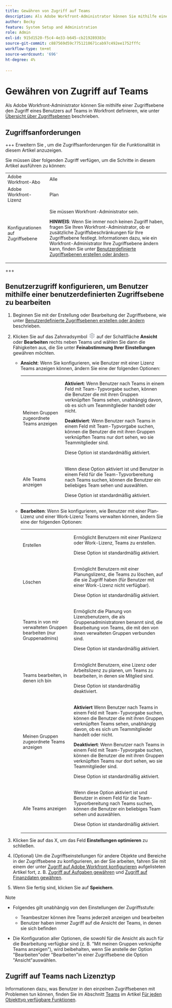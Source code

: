 ```yaml
---
title: Gewähren von Zugriff auf Teams
description: Als Adobe Workfront-Administrator können Sie mithilfe einer Zugriffsebene den Zugriff eines Benutzers auf Teams in Workfront definieren
author: Becky
feature: System Setup and Administration
role: Admin
exl-id: 915d1520-f5c4-4e33-b645-cb219289383c
source-git-commit: c887569d59c7751210671cab97c492ee1752fffc
workflow-type: tm+mt
source-wordcount: '696'
ht-degree: 4%

---
```


# Gewähren von Zugriff auf Teams

Als Adobe Workfront-Administrator können Sie mithilfe einer Zugriffsebene den Zugriff eines Benutzers auf Teams in Workfront definieren, wie unter [Übersicht über Zugriffsebenen](../../../administration-and-setup/add-users/access-levels-and-object-permissions/access-levels-overview.md) beschrieben.

## Zugriffsanforderungen

+++ Erweitern Sie , um die Zugriffsanforderungen für die Funktionalität in diesem Artikel anzuzeigen.

Sie müssen über folgenden Zugriff verfügen, um die Schritte in diesem Artikel ausführen zu können:

<table style="table-layout:auto"> 
 <col> 
 <col> 
 <tbody> 
  <tr> 
   <td role="rowheader">Adobe Workfront-Abo</td> 
   <td>Alle</td> 
  </tr> 
  <tr> 
   <td role="rowheader">Adobe Workfront-Lizenz</td> 
   <td>Plan</td> 
  </tr> 
  <tr> 
   <td role="rowheader">Konfigurationen auf Zugriffsebene</td> 
   <td> <p>Sie müssen Workfront-Administrator sein.</p> <p><b>HINWEIS</b>: Wenn Sie immer noch keinen Zugriff haben, fragen Sie Ihren Workfront-Administrator, ob er zusätzliche Zugriffsbeschränkungen für Ihre Zugriffsebene festlegt. Informationen dazu, wie ein Workfront-Administrator Ihre Zugriffsebene ändern kann, finden Sie unter <a href="../../../administration-and-setup/add-users/configure-and-grant-access/create-modify-access-levels.md" class="MCXref xref" data-mc-variable-override="">Benutzerdefinierte Zugriffsebenen erstellen oder ändern</a>.</p> </td> 
  </tr> 
 </tbody> 
</table>

+++

## Benutzerzugriff konfigurieren, um Benutzer mithilfe einer benutzerdefinierten Zugriffsebene zu bearbeiten

1. Beginnen Sie mit der Erstellung oder Bearbeitung der Zugriffsebene, wie unter [Benutzerdefinierte Zugriffsebenen erstellen oder ändern](../../../administration-and-setup/add-users/configure-and-grant-access/create-modify-access-levels.md) beschrieben.
1. Klicken Sie auf das Zahnradsymbol ![](assets/gear-icon-settings.png) auf der Schaltfläche **Ansicht** oder **Bearbeiten** rechts neben Teams und wählen Sie dann die Fähigkeiten aus, die Sie unter **Feinabstimmung Ihrer Einstellungen** gewähren möchten.

   * **Ansicht**: Wenn Sie konfigurieren, wie Benutzer mit einer Lizenz Teams anzeigen können, ändern Sie eine der folgenden Optionen:

     <table style="table-layout:auto">
       <col>
       <col>
       <tbody>
        <tr>
         <td role="rowheader">Meinen Gruppen zugeordnete Teams anzeigen</td>
         <td>
          <p><b>Aktiviert</b>: Wenn Benutzer nach Teams in einem Feld mit Team-Typvorgabe suchen, können die Benutzer die mit ihren Gruppen verknüpften Teams sehen, unabhängig davon, ob es sich um Teammitglieder handelt oder nicht. </p>
          <p><b>Deaktiviert</b>: Wenn Benutzer nach Teams in einem Feld mit Team-Typvorgabe suchen, können die Benutzer die mit ihren Gruppen verknüpften Teams nur dort sehen, wo sie Teammitglieder sind.</p><p>Diese Option ist standardmäßig aktiviert.</p>
          </td>
        </tr>
        <tr>
         <td role="rowheader">Alle Teams anzeigen</td>
         <td><p>Wenn diese Option aktiviert ist und Benutzer in einem Feld für die Team-Typvorbereitung nach Teams suchen, können die Benutzer ein beliebiges Team sehen und auswählen.</p><p>Diese Option ist standardmäßig aktiviert. </p></td>
        </tr>
       </tbody>
      </table>

   * **Bearbeiten**: Wenn Sie konfigurieren, wie Benutzer mit einer Plan-Lizenz und einer Work-Lizenz Teams verwalten können, ändern Sie eine der folgenden Optionen:

     <table style="table-layout:auto">
       <col>
       <col>
       <tbody>
        <tr>
         <td role="rowheader">Erstellen</td>
         <td><p>Ermöglicht Benutzern mit einer Planlizenz oder Work-Lizenz, Teams zu erstellen.</p><p>Diese Option ist standardmäßig aktiviert.</p></td>
        </tr>
        <tr>
         <td role="rowheader">Löschen</td>
         <td><p> Ermöglicht Benutzern mit einer Planungslizenz, die Teams zu löschen, auf die sie Zugriff haben (für Benutzer mit einer Work-Lizenz nicht verfügbar).</p><p>Diese Option ist standardmäßig aktiviert.</p></td>
        </tr>
        <tr>
         <td role="rowheader">Teams in von mir verwalteten Gruppen bearbeiten (nur Gruppenadmins)</td>
         <td><p>Ermöglicht die Planung von Lizenzbenutzern, die als Gruppenadministratoren benannt sind, die Bearbeitung von Teams, die mit den von ihnen verwalteten Gruppen verbunden sind.</p><p>Diese Option ist standardmäßig aktiviert.</p></td>
        </tr>
        <tr>
         <td role="rowheader">Teams bearbeiten, in denen ich bin</td>
         <td><p>Ermöglicht Benutzern, eine Lizenz oder Arbeitslizenz zu planen, um Teams zu bearbeiten, in denen sie Mitglied sind.</p><p>Diese Option ist standardmäßig deaktiviert.</p></td>
        </tr>
        <tr>
         <td role="rowheader">Meinen Gruppen zugeordnete Teams anzeigen</td>
         <td>
         <p><b>Aktiviert</b> Wenn Benutzer nach Teams in einem Feld mit Team-Typvorgabe suchen, können die Benutzer die mit ihren Gruppen verknüpften Teams sehen, unabhängig davon, ob es sich um Teammitglieder handelt oder nicht. </p>
         <p><b>Deaktiviert</b>: Wenn Benutzer nach Teams in einem Feld mit Team-Typvorgabe suchen, können die Benutzer die mit ihren Gruppen verknüpften Teams nur dort sehen, wo sie Teammitglieder sind.</p><p>Diese Option ist standardmäßig aktiviert.</p>
         </td>
        </tr>
        <tr>
         <td role="rowheader">Alle Teams anzeigen</td>
         <td><p>Wenn diese Option aktiviert ist und Benutzer in einem Feld für die Team-Typvorbereitung nach Teams suchen, können die Benutzer ein beliebiges Team sehen und auswählen.</p><p>Diese Option ist standardmäßig aktiviert. </p></td>
        </tr>
       </tbody>
      </table>

1. Klicken Sie auf das X, um das Feld **Einstellungen optimieren** zu schließen.
1. (Optional) Um die Zugriffseinstellungen für andere Objekte und Bereiche in der Zugriffsebene zu konfigurieren, an der Sie arbeiten, fahren Sie mit einem der unter [Zugriff auf Adobe Workfront konfigurieren](../../../administration-and-setup/add-users/configure-and-grant-access/configure-access.md) aufgelisteten Artikel fort, z. B. [Zugriff auf Aufgaben gewähren](../../../administration-and-setup/add-users/configure-and-grant-access/grant-access-tasks.md) und [Zugriff auf Finanzdaten gewähren](../../../administration-and-setup/add-users/configure-and-grant-access/grant-access-financial.md).
1. Wenn Sie fertig sind, klicken Sie auf **Speichern**.

>[!NOTE]
>
>* Folgendes gilt unabhängig von den Einstellungen der Zugriffsstufe:
>
>   * Teambesitzer können ihre Teams jederzeit anzeigen und bearbeiten
>   * Benutzer haben immer Zugriff auf die Ansicht der Teams, in denen sie sich befinden
>
>* Die Konfiguration aller Optionen, die sowohl für die Ansicht als auch für die Bearbeitung verfügbar sind (z. B. &quot;Mit meinen Gruppen verknüpfte Teams anzeigen&quot;), wird beibehalten, wenn Sie anstelle der Option &quot;Bearbeiten&quot;oder &quot;Bearbeiten&quot;in einer Zugriffsebene die Option &quot;Ansicht&quot;auswählen.
>

## Zugriff auf Teams nach Lizenztyp

Informationen dazu, was Benutzer in den einzelnen Zugriffsebenen mit Problemen tun können, finden Sie im Abschnitt [Teams](../../../administration-and-setup/add-users/access-levels-and-object-permissions/functionality-available-for-each-object-type.md#teams) im Artikel [Für jeden Objekttyp verfügbare Funktionen](../../../administration-and-setup/add-users/access-levels-and-object-permissions/functionality-available-for-each-object-type.md).
